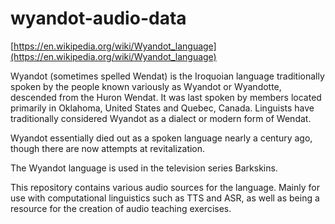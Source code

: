 # wyandot-audio-data

[https://en.wikipedia.org/wiki/Wyandot_language](https://en.wikipedia.org/wiki/Wyandot_language)

Wyandot (sometimes spelled Wendat) is the Iroquoian language traditionally spoken by the people known variously as Wyandot or Wyandotte, descended from the Huron Wendat. It was last spoken by members located primarily in Oklahoma, United States and Quebec, Canada. Linguists have traditionally considered Wyandot as a dialect or modern form of Wendat.

Wyandot essentially died out as a spoken language nearly a century ago, though there are now attempts at revitalization.

The Wyandot language is used in the television series Barkskins. 

This repository contains various audio sources for the language. Mainly for use with computational linguistics such as TTS and ASR, as well as being a resource for the creation of audio teaching exercises.


